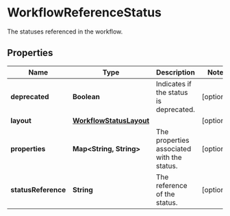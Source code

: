 

# WorkflowReferenceStatus

The statuses referenced in the workflow.

## Properties

| Name | Type | Description | Notes |
|------------ | ------------- | ------------- | -------------|
|**deprecated** | **Boolean** | Indicates if the status is deprecated. |  [optional] |
|**layout** | [**WorkflowStatusLayout**](WorkflowStatusLayout.md) |  |  [optional] |
|**properties** | **Map&lt;String, String&gt;** | The properties associated with the status. |  [optional] |
|**statusReference** | **String** | The reference of the status. |  [optional] |



